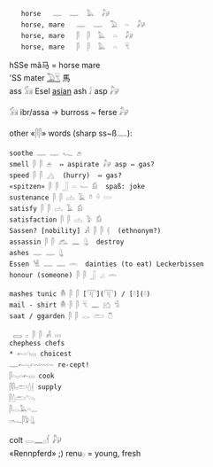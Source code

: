 


```  
   horse   𓊃  𓊃  𓅓  𓃗  
   horse, mare   𓊃  𓊃  𓅐  𓏏  𓃗  
   horse, mare   𓋴  𓋴  𓅓  𓏏  𓃗  
   horse, mare   𓋴  𓋴  𓅓  𓏏  𓄛  
```  
hSSe mǎ马 = horse mare  
'SS mater [𓅐](𓅐)[𓄛](𓄛) 馬  
ass 𓃘  Esel [asian](asian) ash 𓄙  asp 𓃗  

𓃘 ibr/assa -> burross ~ ferse 𓃗  

other «𓋴𓋴» words (sharp ss~ß𓊃):  
```  
soothe 𓊃 𓊃 𓆑 𓂉  
smell 𓋴 𓋴 𓂉  ⇔ aspirate 𓃗 asp ⇔ gas?  
speed 𓋴 𓋴 𓂻  (hurry)  ⇔ gas?  
«spitzen» 𓋴 𓋴 𓃀 𓏏 𓄑 𓀁  spaß: joke  
sustenance 𓋴 𓋴 𓐟 𓄿 𓏊 𓏐 𓏳  
satisfy 𓋴 𓋴 𓐟 𓄿 𓀁  
satisfaction 𓋴 𓋴 𓐟 𓅱 𓀁  
Sassen? [nobility] 𓀻 𓋴 𓋴 𓏜  (ethnonym?)  
assassin 𓋴 𓋴 𓃹 𓈖 𓊮  destroy  
ashes 𓊃 𓊃 𓊮  
Essen 𓀽 𓊃 𓊃 𓏛  dainties (to eat) Leckerbissen  
honour (someone) 𓋴 𓋴 𓃀 𓈎 𓏛  

mashes tunic 𓄟 𓋴 𓋴 [𓋳](𓋳) / [𓍱](𓍱)  
mail - shirt 𓄟 𓋴 𓋴 𓄛 𓈖 𓂚 𓀜  
saat / ggarden 𓋴 𓋴 𓂋 𓂧 𓇝  

 𓈙 𓊪 𓋴 𓋴 𓀻 𓏥  
chephess chefs  
* 𓍉𓏏𓄹𓏥 choicest  
𓊃𓍉𓏏𓊪𓄘𓄘𓄘 re-cept!  
𓋴𓏏𓊪𓏏𓍉𓏥 cook  
𓋴𓋴𓊪𓂧𓇮𓏜 supply  
𓋴𓇮𓂧𓌪  
𓋴𓂋𓅓𓏏𓈓  
𓊪𓆑𓋴𓅱𓊮  
```  

colt 𓂋𓈖𓊪𓆳 𓃗  
«Rennpferd» ;) renu𓊪 = young, fresh  